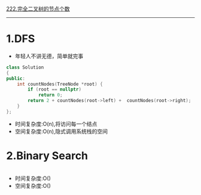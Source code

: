 [222.完全二叉树的节点个数](https://leetcode-cn.com/problems/count-complete-tree-nodes/)

***


# 1.DFS
- 年轻人不讲无德，简单就完事
```cpp
class Solution
{
public:
    int countNodes(TreeNode *root) {
        if (root == nullptr)
            return 0;
        return 2 + countNodes(root->left) +  countNodes(root->right);
    }
};
```

- 时间复杂度:O(n),将访问每一个结点
- 空间复杂度:O(n),隐式调用系统栈的空间



# 2.Binary Search

```cpp
```

- 时间复杂度:O()
- 空间复杂度:O()
